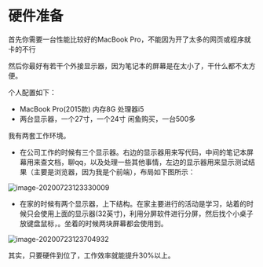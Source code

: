 # 硬件准备
首先你需要一台性能比较好的MacBook Pro，不能因为开了太多的网页或程序就卡的不行

然后你最好有若干个外接显示器，因为笔记本的屏幕是在太小了，干什么都不太方便。

个人配置如下：

* MacBook Pro(2015款) 内存8G 处理器i5  
* 两台显示器，一个27寸，一个24寸 闲鱼购买，一台500多

我有两套工作环境。

* 在公司工作的时候有三个显示器。右边的显示器用来写代码，中间的笔记本屏幕用来查文档，聊qq，以及处理一些其他事情，左边的显示器用来显示测试结果（主要是浏览器，因为我是个前端），布局如下图所示：

![image-20200723123330009](https://tva1.sinaimg.cn/large/007S8ZIlgy1gh0srh1h9ej31cu0u04qr.jpg)

* 在家的时候有两个显示器，上下结构。在家主要进行的活动是学习，站着的时候只会使用上面的显示器(32英寸)，利用分屏软件进行分屏，然后找个小桌子放键盘鼠标，。坐着的时候两块屏幕都会使用到。

![image-20200723123704932](https://tva1.sinaimg.cn/large/007S8ZIlgy1gh0sv6xymjj30u00usu0x.jpg)





其实，只要硬件到位了，工作效率就能提升30%以上。